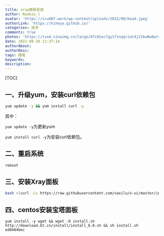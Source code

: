 ```yaml
---
title: xray面板安装
author: Rookie_l
avatar: 'https://icu007.work/wp-content/uploads/2022/08/head.jpeg'
authorLink: 'https://hiheya.github.io/'
categories: 技术
comments: true
photos: 'https://tva4.sinaimg.cn/large/87c01ec7gy1fsnqqrzat4j21kw0w0wtr.jpg'
date: 2022-08-26 11:37:14
authorAbout:
authorDesc:
tags: 随笔
keywords:
description:
---
```


[TOC]

## 一、升级yum，安装curl依赖包

```bash
yum update -y && yum install curl -y
```

其中：

`yum update -y`为更新yum

`yum install curl -y`为安装curl依赖包。

## 二、重启系统

```bash
reboot
```

## 三、安装Xray面板

```bash
bash <(curl -Ls https://raw.githubusercontent.com/vaxilu/x-ui/master/install.sh)
```

## 四、centos安装宝塔面板

```shell
yum install -y wget && wget -O install.sh http://download.bt.cn/install/install_6.0.sh && sh install.sh ed8484bec
```

